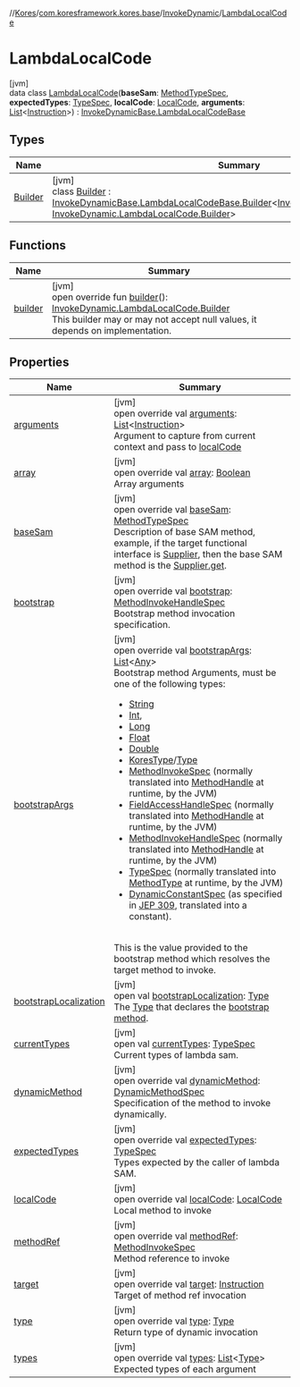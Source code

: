 //[Kores](../../../../index.md)/[com.koresframework.kores.base](../../index.md)/[InvokeDynamic](../index.md)/[LambdaLocalCode](index.md)

# LambdaLocalCode

[jvm]\
data class [LambdaLocalCode](index.md)(**baseSam**: [MethodTypeSpec](../../../com.koresframework.kores.common/-method-type-spec/index.md), **expectedTypes**: [TypeSpec](../../-type-spec/index.md), **localCode**: [LocalCode](../../-local-code/index.md), **arguments**: [List](https://kotlinlang.org/api/latest/jvm/stdlib/kotlin.collections/-list/index.html)<[Instruction](../../../com.koresframework.kores/-instruction/index.md)>) : [InvokeDynamicBase.LambdaLocalCodeBase](../../-invoke-dynamic-base/-lambda-local-code-base/index.md)

## Types

| Name | Summary |
|---|---|
| [Builder](-builder/index.md) | [jvm]<br>class [Builder](-builder/index.md) : [InvokeDynamicBase.LambdaLocalCodeBase.Builder](../../-invoke-dynamic-base/-lambda-local-code-base/-builder/index.md)<[InvokeDynamic.LambdaLocalCode](index.md), [InvokeDynamic.LambdaLocalCode.Builder](-builder/index.md)> |

## Functions

| Name | Summary |
|---|---|
| [builder](builder.md) | [jvm]<br>open override fun [builder](builder.md)(): [InvokeDynamic.LambdaLocalCode.Builder](-builder/index.md)<br>This builder may or may not accept null values, it depends on implementation. |

## Properties

| Name | Summary |
|---|---|
| [arguments](arguments.md) | [jvm]<br>open override val [arguments](arguments.md): [List](https://kotlinlang.org/api/latest/jvm/stdlib/kotlin.collections/-list/index.html)<[Instruction](../../../com.koresframework.kores/-instruction/index.md)><br>Argument to capture from current context and pass to [localCode](local-code.md) |
| [array](index.md#213304694%2FProperties%2F-1216412040) | [jvm]<br>open override val [array](index.md#213304694%2FProperties%2F-1216412040): [Boolean](https://kotlinlang.org/api/latest/jvm/stdlib/kotlin/-boolean/index.html)<br>Array arguments |
| [baseSam](base-sam.md) | [jvm]<br>open override val [baseSam](base-sam.md): [MethodTypeSpec](../../../com.koresframework.kores.common/-method-type-spec/index.md)<br>Description of base SAM method, example, if the target functional interface is [Supplier](https://docs.oracle.com/javase/8/docs/api/java/util/function/Supplier.html), then the base SAM method is the [Supplier.get](https://docs.oracle.com/javase/8/docs/api/java/util/function/Supplier.html#get--). |
| [bootstrap](index.md#-1866173951%2FProperties%2F-1216412040) | [jvm]<br>open override val [bootstrap](index.md#-1866173951%2FProperties%2F-1216412040): [MethodInvokeHandleSpec](../../../com.koresframework.kores.common/-method-invoke-handle-spec/index.md)<br>Bootstrap method invocation specification. |
| [bootstrapArgs](index.md#872944036%2FProperties%2F-1216412040) | [jvm]<br>open override val [bootstrapArgs](index.md#872944036%2FProperties%2F-1216412040): [List](https://kotlinlang.org/api/latest/jvm/stdlib/kotlin.collections/-list/index.html)<[Any](https://kotlinlang.org/api/latest/jvm/stdlib/kotlin/-any/index.html)><br>Bootstrap method Arguments, must be one of the following types:<br><ul><li>[String](https://kotlinlang.org/api/latest/jvm/stdlib/kotlin/-string/index.html)</li><li>[Int](https://kotlinlang.org/api/latest/jvm/stdlib/kotlin/-int/index.html),</li><li>[Long](https://kotlinlang.org/api/latest/jvm/stdlib/kotlin/-long/index.html)</li><li>[Float](https://kotlinlang.org/api/latest/jvm/stdlib/kotlin/-float/index.html)</li><li>[Double](https://kotlinlang.org/api/latest/jvm/stdlib/kotlin/-double/index.html)</li><li>[KoresType](../../../com.koresframework.kores.type/-kores-type/index.md)/[Type](https://docs.oracle.com/javase/8/docs/api/java/lang/reflect/Type.html)</li><li>[MethodInvokeSpec](../../../com.koresframework.kores.common/-method-invoke-spec/index.md) (normally translated into [MethodHandle](https://docs.oracle.com/javase/8/docs/api/java/lang/invoke/MethodHandle.html) at runtime, by the JVM)</li><li>[FieldAccessHandleSpec](../../../com.koresframework.kores.common/-field-access-handle-spec/index.md) (normally translated into [MethodHandle](https://docs.oracle.com/javase/8/docs/api/java/lang/invoke/MethodHandle.html) at runtime, by the JVM)</li><li>[MethodInvokeHandleSpec](../../../com.koresframework.kores.common/-method-invoke-handle-spec/index.md) (normally translated into [MethodHandle](https://docs.oracle.com/javase/8/docs/api/java/lang/invoke/MethodHandle.html) at runtime, by the JVM)</li><li>[TypeSpec](../../-type-spec/index.md) (normally translated into [MethodType](https://docs.oracle.com/javase/8/docs/api/java/lang/invoke/MethodType.html) at runtime, by the JVM)</li><li>[DynamicConstantSpec](../../../com.koresframework.kores.common/-dynamic-constant-spec/index.md) (as specified in [JEP 309](https://openjdk.java.net/jeps/309), translated into a constant).</li></ul><br>This is the value provided to the bootstrap method which resolves the target method to invoke. |
| [bootstrapLocalization](index.md#-746167448%2FProperties%2F-1216412040) | [jvm]<br>open val [bootstrapLocalization](index.md#-746167448%2FProperties%2F-1216412040): [Type](https://docs.oracle.com/javase/8/docs/api/java/lang/reflect/Type.html)<br>The [Type](https://docs.oracle.com/javase/8/docs/api/java/lang/reflect/Type.html) that declares the [bootstrap method](../../-invoke-dynamic-base/bootstrap.md). |
| [currentTypes](index.md#-275111157%2FProperties%2F-1216412040) | [jvm]<br>open val [currentTypes](index.md#-275111157%2FProperties%2F-1216412040): [TypeSpec](../../-type-spec/index.md)<br>Current types of lambda sam. |
| [dynamicMethod](index.md#-1426027089%2FProperties%2F-1216412040) | [jvm]<br>open override val [dynamicMethod](index.md#-1426027089%2FProperties%2F-1216412040): [DynamicMethodSpec](../../../com.koresframework.kores.common/-dynamic-method-spec/index.md)<br>Specification of the method to invoke dynamically. |
| [expectedTypes](expected-types.md) | [jvm]<br>open override val [expectedTypes](expected-types.md): [TypeSpec](../../-type-spec/index.md)<br>Types expected by the caller of lambda SAM. |
| [localCode](local-code.md) | [jvm]<br>open override val [localCode](local-code.md): [LocalCode](../../-local-code/index.md)<br>Local method to invoke |
| [methodRef](index.md#363955453%2FProperties%2F-1216412040) | [jvm]<br>open override val [methodRef](index.md#363955453%2FProperties%2F-1216412040): [MethodInvokeSpec](../../../com.koresframework.kores.common/-method-invoke-spec/index.md)<br>Method reference to invoke |
| [target](target.md) | [jvm]<br>open override val [target](target.md): [Instruction](../../../com.koresframework.kores/-instruction/index.md)<br>Target of method ref invocation |
| [type](index.md#1085592977%2FProperties%2F-1216412040) | [jvm]<br>open override val [type](index.md#1085592977%2FProperties%2F-1216412040): [Type](https://docs.oracle.com/javase/8/docs/api/java/lang/reflect/Type.html)<br>Return type of dynamic invocation |
| [types](types.md) | [jvm]<br>open override val [types](types.md): [List](https://kotlinlang.org/api/latest/jvm/stdlib/kotlin.collections/-list/index.html)<[Type](https://docs.oracle.com/javase/8/docs/api/java/lang/reflect/Type.html)><br>Expected types of each argument |
